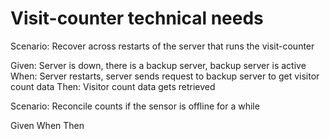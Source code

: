 # Visit-counter technical needs

Scenario: Recover across restarts of the server
that runs the visit-counter

  Given: Server is down, there is a backup server,
  backup server is active
  When: Server restarts,
  server sends request to backup server to get visitor count data
  Then: Visitor count data gets retrieved

Scenario: Reconcile counts if the sensor is offline for a while

  Given
  When
  Then
